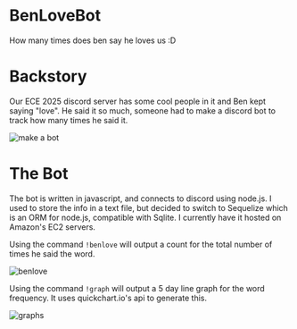 # BenLoveBot
How many times does ben say he loves us :D

# Backstory
Our ECE 2025 discord server has some cool people in it and Ben kept saying "love". He said it so much, someone had to make a discord bot to track how many times he said it.

![make a bot](https://imgur.com/bf0dZfV.png)

# The Bot
The bot is written in javascript, and connects to discord using node.js. I used to store the info in a text file, but decided to switch to Sequelize which is an ORM for node.js, compatible with Sqlite. I currently have it hosted on Amazon's EC2 servers.

Using the command `!benlove` will output a count for the total number of times he said the word.

![benlove](https://imgur.com/hiWoJtO.png)

Using the command `!graph` will output a 5 day line graph for the word frequency. It uses quickchart.io's api to generate this.

![graphs](https://imgur.com/xv4cmre.png)
